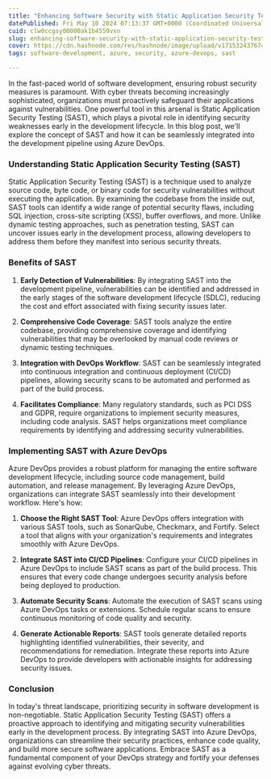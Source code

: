 ```yaml
---
title: "Enhancing Software Security with Static Application Security Testing (SAST) in Azure DevOps"
datePublished: Fri May 10 2024 07:13:37 GMT+0000 (Coordinated Universal Time)
cuid: clw0ccgsy00000ak1b4559vxn
slug: enhancing-software-security-with-static-application-security-testing-sast-in-azure-devops
cover: https://cdn.hashnode.com/res/hashnode/image/upload/v1715324376744/8214430a-9f5a-49ff-8069-6e91f9db9498.png
tags: software-development, azure, security, azure-devops, sast

---
```


In the fast-paced world of software development, ensuring robust security measures is paramount. With cyber threats becoming increasingly sophisticated, organizations must proactively safeguard their applications against vulnerabilities. One powerful tool in this arsenal is Static Application Security Testing (SAST), which plays a pivotal role in identifying security weaknesses early in the development lifecycle. In this blog post, we'll explore the concept of SAST and how it can be seamlessly integrated into the development pipeline using Azure DevOps.

### Understanding Static Application Security Testing (SAST)

Static Application Security Testing (SAST) is a technique used to analyze source code, byte code, or binary code for security vulnerabilities without executing the application. By examining the codebase from the inside out, SAST tools can identify a wide range of potential security flaws, including SQL injection, cross-site scripting (XSS), buffer overflows, and more. Unlike dynamic testing approaches, such as penetration testing, SAST can uncover issues early in the development process, allowing developers to address them before they manifest into serious security threats.

### Benefits of SAST

1. **Early Detection of Vulnerabilities**: By integrating SAST into the development pipeline, vulnerabilities can be identified and addressed in the early stages of the software development lifecycle (SDLC), reducing the cost and effort associated with fixing security issues later.
    
2. **Comprehensive Code Coverage**: SAST tools analyze the entire codebase, providing comprehensive coverage and identifying vulnerabilities that may be overlooked by manual code reviews or dynamic testing techniques.
    
3. **Integration with DevOps Workflow**: SAST can be seamlessly integrated into continuous integration and continuous deployment (CI/CD) pipelines, allowing security scans to be automated and performed as part of the build process.
    
4. **Facilitates Compliance**: Many regulatory standards, such as PCI DSS and GDPR, require organizations to implement security measures, including code analysis. SAST helps organizations meet compliance requirements by identifying and addressing security vulnerabilities.
    

### Implementing SAST with Azure DevOps

Azure DevOps provides a robust platform for managing the entire software development lifecycle, including source code management, build automation, and release management. By leveraging Azure DevOps, organizations can integrate SAST seamlessly into their development workflow. Here's how:

1. **Choose the Right SAST Tool**: Azure DevOps offers integration with various SAST tools, such as SonarQube, Checkmarx, and Fortify. Select a tool that aligns with your organization's requirements and integrates smoothly with Azure DevOps.
    
2. **Integrate SAST into CI/CD Pipelines**: Configure your CI/CD pipelines in Azure DevOps to include SAST scans as part of the build process. This ensures that every code change undergoes security analysis before being deployed to production.
    
3. **Automate Security Scans**: Automate the execution of SAST scans using Azure DevOps tasks or extensions. Schedule regular scans to ensure continuous monitoring of code quality and security.
    
4. **Generate Actionable Reports**: SAST tools generate detailed reports highlighting identified vulnerabilities, their severity, and recommendations for remediation. Integrate these reports into Azure DevOps to provide developers with actionable insights for addressing security issues.
    

### Conclusion

In today's threat landscape, prioritizing security in software development is non-negotiable. Static Application Security Testing (SAST) offers a proactive approach to identifying and mitigating security vulnerabilities early in the development process. By integrating SAST into Azure DevOps, organizations can streamline their security practices, enhance code quality, and build more secure software applications. Embrace SAST as a fundamental component of your DevOps strategy and fortify your defenses against evolving cyber threats.